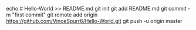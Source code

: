echo # Hello-World >> README.md
git init
git add README.md
git commit -m "first commit"
git remote add origin https://github.com/VinceSpurr6/Hello-World.git
git push -u origin master

